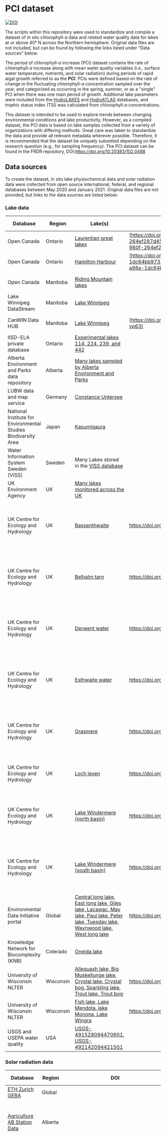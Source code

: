 # PCI dataset

[![DOI](https://zenodo.org/badge/390777007.svg)](https://zenodo.org/badge/latestdoi/390777007)  

The scripts within this repository were used to standardize and compile a dataset of *in situ* chlorophyll-*a* data and related water quality data for lakes at or above 40° N across the Northern hemisphere. Original data files are not included, but can be found by following the links listed under "Data sources" below. 

The period of chlorophyll-*a* increase (PCI) dataset contains the rate of chlorophyll-*a* increase along with  mean water quality variables (i.e., surface water temperature, nutrients, and solar radiation) during periods of rapid algal growth referred to as the _**PCI**_. PCIs were defined based on the rate of change in the fluctuating chlorophyll-*a* concentration sampled over the year, and categorized as occurring in the spring, summer, or as a "single" PCI when there was one main period of growth. Additional lake parameters were included from the [HydroLAKES](https://hydrosheds./page/hydrolakes) and [HydroATLAS](https://hydrosheds.org/page/hydroatlas) databases, and trophic status index (TSI) was calculated from chlorophyll-*a* concentrations.

This dataset is intended to be used to explore trends between changing environmental conditions and lake productivity. However, as a compiled dataset, the PCI data is based on lake samples collected from a variety of organizations with differing methods. Great care was taken to standardize the data and provide all relevant metadata wherever possible. Therefore, it is recommended that the dataset be uniquely subsetted depending on the research question (e.g., for sampling frequency). The PCI dataset can be found in the FRDR repository, DOI:https://doi.org/10.20383/102.0488

 
## Data sources

To create the dataset, *in situ* lake physiochemical data and solar radiation data were collected from open source international, federal, and regional databases between May 2020 and January 2021. Original data files are not provided, but links to the data sources are listed below:
 
### Lake data 
 | Database                                                         | Region    | Lake(s)                                                                                                                                                                                                                                                                                                                                                  | DOI                                                                                            | Data licence                                                                                                       | Citation                                                                                                                                                                                                                                                                                                                                                                                                                                                                                                                                       |
|------------------------------------------------------------------|-----------|----------------------------------------------------------------------------------------------------------------------------------------------------------------------------------------------------------------------------------------------------------------------------------------------------------------------------------------------------------|------------------------------------------------------------------------------------------------|--------------------------------------------------------------------------------------------------------------------|------------------------------------------------------------------------------------------------------------------------------------------------------------------------------------------------------------------------------------------------------------------------------------------------------------------------------------------------------------------------------------------------------------------------------------------------------------------------------------------------------------------------------------------------|
| Open Canada                                                      | Ontario   | [Laurentian great lakes](https://open.canada.ca/data/en/dataset/cfdafa0c-a644-47cc-ad54-460304facf2e)                                                                                                                                                                                                                                                    | [https://doi.org/10.18164/495eb10d-d423-432a-980f-264ef287d45b](https://doi.org/10.18164/495eb10d-d423-432a-980f-264ef287d45b) | [Open Government Licence](https://open.canada.ca/en/open-government-licence-canada)                                |                                                                                                                                                                                                                                                                                                                                                                                                                                                                                                                                                |
| Open Canada                                                      | Ontario   | [Hamilton Harbour](https://open.canada.ca/data/en/dataset/c50e3bb8-97f5-48be-a910-a8a7b59f85ff)                                                                                                                                                                                                                                                          | [https://doi.org/10.18164/05c4fa07-2a1e-46fa-a98a-1dc64bb97326](https://doi.org/10.18164/05c4fa07-2a1e-46fa-a98a-1dc64bb97326) | [Open Government Licence](https://open.canada.ca/en/open-government-licence-canada)                                |                                                                                                                                                                                                                                                                                                                                                                                                                                                                                                                                                |
| Open Canada                                                      | Manitoba  | [Riding Mountain lakes](https://open.canada.ca/data/en/dataset/2a55313f-26fc-4872-9a57-2a7bf2a4cc38)                                                                                                                                                                                                                                                     |                                                                                                | [Open Government Licence](https://open.canada.ca/en/open-government-licence-canada)                                |                                                                                                                                                                                                                                                                                                                                                                                                                                                                                                                                                |
| Lake Winnipeg DataStream                                         | Manitoba  | [Lake Winnipeg](https://lakewinnipegdatastream.ca/explore/#/dataset/d9f476e5-a80b-4499-9c94-e61d8b83dba3/?ref=search&characteristic_media=undefined&characteristic_characteristic_name=Chlorophyll%20a&characteristic_method_speciation=undefined&characteristic_sample_fraction=undefined&characteristic_field=undefined&characteristic_unit=undefined) |                                                                                                | [Open Government Licence](https://open.canada.ca/en/open-government-licence-canada)                                |                                                                                                                                                                                                                                                                                                                                                                                                                                                                                                                                                |
| CanWIN Data HUB                                                  | Manitoba  | [Lake Winnipeg](http://lwbin-datahub.ad.umanitoba.ca/dataset/lwpg-namao-chem/resource/931532fe-1785-4a9f-a857-f5d6ddab43e9?view_id=61484de8-2fe6-46df-abd3-37ac9ca9f4f1)                                                                                                                                                                                 | [https://doi.org/10.5203/ywqt-vp63](https://doi.org/10.5203/ywqt-vp63)                                                         | [Open Data](https://opendefinition.org/od/2.1/en/)                                                                 | Herbert, C., Stainton, T. (2019). CanWIN Lake Winnipeg to Lake Winnipeg Datastream Conversion, Version 1.0, *Centre for Earth Observation Science*. Winnipeg, MB: University of Manitoba                                                                                                                                                                                                                                                                                                                                                       |
| IISD-ELA private database                                        | Ontario   | [Experimental lakes 114, 224, 239, and 442](https://www.iisd.org/ela/science-data/our-data/data-requests/)                                                                                                                                                                                                                                               |                                                                                                | [Terms and conditions](https://www.iisd.org/ela/wp-content/uploads/2019/07/iisd-ela-data-terms-and-conditions.pdf) |                                                                                                                                                                                                                                                                                                                                                                                                                                                                                                                                                |
| Alberta Environment and Parks data   repository                  | Alberta   | [Many lakes sampled by Alberta Environment and Parks](http://environment.alberta.ca/apps/EdwReportViewer/LakeWaterQuality.aspx)                                                                                                                                                                                                                          |                                                                                                | [Open Government Licence](https://open.canada.ca/en/open-government-licence-canada)                                |                                                                                                                                                                                                                                                                                                                                                                                                                                                                                                                                                |
| LUBW data and map service                                        | Germany   | [Constance Untersee](https://udo.lubw.baden-wuerttemberg.de/public/index.xhtml)                                                                                                                                                                                                                                                                          |                                                                                                | [User agreement](https://www.lubw.baden-wuerttemberg.de/umweltinformationssystem/nutzungsvereinbarung)             |                                                                                                                                                                                                                                                                                                                                                                                                                                                                                                                                                |
| National Institute for Environmental Studies Biodiversity Area | Japan     | [Kasumigaura](http://db.cger.nies.go.jp/gem/inter/GEMS/database/kasumi/contents/datalist.html)                                                                                                                                                                                                                                                           |                                                                                                | [Terms of use](https://db.cger.nies.go.jp/gem/inter/GEMS/database/kasumi/contents/terms.html)                      | National Institute for Environmental Studies (2016) *Lake Kasumigaura Database*, National Institute for Environmental Studies, Japan. Accessed via https://db.cger.nies.go.jp/gem/moni-e/inter/GEMS/database/kasumi/index.html                                                                                                                                                                                                                                                                                                                 |
| Water Information System Sweden (VISS)                           | Sweden    | Many Lakes stored in the [VISS database](https://viss.lansstyrelsen.se/)                                                                                                                                                                                                                                                                                 |                                                                                                | [CC0 license - free use](https://viss.lansstyrelsen.se/About.aspx?aboutPageID=5)                                   |                                                                                                                                                                                                                                                                                                                                                                                                                                                                                                                                                |
| UK Environment Agency                                            | UK        | [Many lakes monitored across the UK](https://environment.data.gov.uk/water-quality/view/download)                                                                                                                                                                                                                                                        |                                                                                                | [Terms of use](https://support.environment.data.gov.uk/hc/en-gb/articles/360015443132-Terms-and-Conditions)        |                                                                                                                                                                                                                                                                                                                                                                                                                                                                                                                                                |
| UK Centre for Ecology and Hydrology                              | UK        | [Bassenthwaite](https://catalogue.ceh.ac.uk/documents/91d763f2-978d-4891-b3c6-f41d29b45d55)                                                                                                                                                                                                                                                              | https://doi.org/10.5285/91d763f2-978d-4891-b3c6-f41d29b45d55                                   | [Terms of use](https://eidc.ceh.ac.uk/licences/lakesEcology/plain)                                                 | Maberly, S.C.; Carter, H.T.; Clarke, M.A.; De Ville, M.M.; Fletcher, J.M.; James, J.B.; Keenan, P.; Kelly, J.L.; Mackay, E.B.; Parker, J.E.; Patel, M.; Pereira, M.G.; Rhodes, G. ; Tanna, B.; Thackeray, S.J.; Vincent, C.; Feuchtmayr, H. (2017). Surface temperature, surface oxygen, water clarity, water chemistry and phytoplankton chlorophyll a data from Bassenthwaite Lake, 1990 to 2013. *NERC Environmental Information Data Centre*. https://doi.org/10.5285/91d763f2-978d-4891-b3c6-f41d29b45d55                                 |
| UK Centre for Ecology   and Hydrology                            | UK        | [Belhalm tarn](https://doi.org/10.5285/393a5946-8a22-4350-80f3-a60d753beb00)                                                                                                                                                                                                                                                                             | https://doi.org/10.5285/393a5946-8a22-4350-80f3-a60d753beb00                                   | [Terms of use](https://eidc.ceh.ac.uk/licences/lakesEcology/plain)                                                 | Maberly, S.C.; Brierley, B.; Carter, H.T.; Clarke, M.A.; De Ville, M.M.; Fletcher, J.M.; James, J.B.; Keenan, P.; Kelly, J.L.; Mackay, E.B.; Parker, J.E.; Patel, M.; Pereira, M.G.; Rhodes, G.; Tanna, B.; Thackeray, S.J.; Vincent, C.; Feuchtmayr, H. (2017). Surface temperature, surface oxygen, water clarity, water chemistry and phytoplankton chlorophyll a data from Blelham Tarn, 1945 to 2013. *NERC Environmental Information Data Centre*. (Dataset). https://doi.org/10.5285/393a5946-8a22-4350-80f3-a60d753beb00               |
| UK Centre for Ecology and Hydrology                              | UK        | [Derwent water](https://catalogue.ceh.ac.uk/documents/106844ff-7b4c-45c3-8b4c-7cfb4a4b953b)                                                                                                                                                                                                                                                              | https://doi.org/10.5285/106844ff-7b4c-45c3-8b4c-7cfb4a4b953b                                   | [Open Government Licence v3](https://eidc.ceh.ac.uk/licences/OGL/plain)                                            | Maberly, S.C.; Carter, H.T.; Clarke, M.A.; De Ville, M.M.; Fletcher, J.M.; James, J.B.; Keenan, P.; Kelly, J.L.; Mackay, E.B.; Parker, J.E.; Patel, M.; Pereira, M.G.; Rhodes, G. ; Tanna, B.; Thackeray, S.J.; Vincent, C.; Feuchtmayr, H. (2017). Surface temperature, surface oxygen, water clarity, water chemistry and phytoplankton chlorophyll a data from Derwent Water, 1990 to 2013. *NERC Environmental Information Data Centre*. https://doi.org/10.5285/106844ff-7b4c-45c3-8b4c-7cfb4a4b953b                                      |
| UK Centre for Ecology and Hydrology                              | UK        | [Esthwaite water](https://catalogue.ceh.ac.uk/documents/87360d1a-85d9-4a4e-b9ac-e315977a52d3)                                                                                                                                                                                                                                                            | https://doi.org/10.5285/87360d1a-85d9-4a4e-b9ac-e315977a52d3                                   | [Terms of use](https://eidc.ceh.ac.uk/licences/lakesEcology/plain)                                                 | Maberly, S.C.; Brierley, B.; Carter, H.T.; Clarke, M.A.; De Ville, M.M.; Fletcher, J.M.; James, J.B.; Keenan, P.; Kelly, J.L.; Mackay, E.B.; Parker, J.E.; Patel, M.; Pereira, M.G.; Rhodes, G.; Tanna, B.; Thackeray, S.J.; Vincent, C.; Feuchtmayr, H. (2017). Surface temperature, surface oxygen, water clarity, water chemistry and phytoplankton chlorophyll a data from Esthwaite Water, 1945 to 2013. *NERC Environmental Information Data Centre*. https://doi.org/10.5285/87360d1a-85d9-4a4e-b9ac-e315977a52d3                       |
| UK Centre for Ecology and Hydrology                              | UK        | [Grasmere](https://catalogue.ceh.ac.uk/documents/b891c50a-1f77-48b2-9c41-7cc0e8993c50)                                                                                                                                                                                                                                                                   | https://doi.org/10.5285/b891c50a-1f77-48b2-9c41-7cc0e8993c50                                   | [Terms of use](https://eidc.ceh.ac.uk/licences/lakesEcology/plain)                                                 | Maberly, S.C.; Brierley, B.; Carter, H.T.; Clarke, M.A.; De Ville, M.M.; Fletcher, J.M.; James, J.B.; Keenan, P.; Kelly, J.L.; Mackay, E.B.; Parker, J.E.; Patel, M.; Pereira, M.G.; Rhodes, G.; Tanna, B.; Thackeray, S.J.; Vincent, C.; Feuchtmayr, H. (2017). Surface temperature, surface oxygen, water clarity, water chemistry and phytoplankton chlorophyll a data from Grasmere, 1968 to 2013. *NERC Environmental Information Data Centre*. https://doi.org/10.5285/b891c50a-1f77-48b2-9c41-7cc0e8993c50                              |
| UK Centre for Ecology and Hydrology                              | UK        | [Loch leven](https://catalogue.ceh.ac.uk/documents/2969776d-0b59-4435-a746-da50b8fd62a3)                                                                                                                                                                                                                                                                 | https://doi.org/10.5285/2969776d-0b59-4435-a746-da50b8fd62a3                                   | [Open Government Licence v3](https://eidc.ceh.ac.uk/licences/OGL/plain)                                            | Dudley, B. J.; May, L.; Spears, B. M.; Kirika, A. (2013). Loch Leven long-term monitoring data: phosphorus, silica and chlorophyll concentrations, water clarity and temperature, 1985-2007. NERC Environmental Information Data Centre. https://doi.org/10.5285/2969776d-0b59-4435-a746-da50b8fd62a3                                                                                                                                                                                                                                          |
| UK Centre for Ecology and Hydrology                              | UK        | [Lake Windermere (north basin)](https://catalogue.ceh.ac.uk/documents/f385b60a-2a6b-432e-aadd-a9690415a0ca)                                                                                                                                                                                                                                              | https://doi.org/10.5285/f385b60a-2a6b-432e-aadd-a9690415a0ca                                   | [Terms of use](https://eidc.ceh.ac.uk/licences/lakesEcology/plain)                                                 | Maberly, S.C.; Brierley, B.; Carter, H.T.; Clarke, M.A.; De Ville, M.M.; Fletcher, J.M.; James, J.B.; Keenan, P.; Kelly, J.L.; Mackay, E.B.; Parker, J.E.; Patel, M.; Pereira, M.G.; Rhodes, G.; Tanna, B.; Thackeray, S.J.; Vincent, C.J.; Feuchtmayr, H. (2017). Surface temperature, surface oxygen, water clarity, water chemistry and phytoplankton chlorophyll a data from Windermere North Basin, 1945 to 2013. *NERC Environmental Information Data Centre*. https://doi.org/10.5285/f385b60a-2a6b-432e-aadd-a9690415a0ca              |
| UK Centre for Ecology and Hydrology                              | UK        | [Lake Windermere (south basin)](https://catalogue.ceh.ac.uk/documents/e3c4d368-215d-49b2-8e12-74c99c4c3a9d)                                                                                                                                                                                                                                              | https://doi.org/10.5285/e3c4d368-215d-49b2-8e12-74c99c4c3a9d                                   | [Terms of use](https://eidc.ceh.ac.uk/licences/lakesEcology/plain)                                                 | Maberly, S.C.; Brierley, B.; Carter, H.T.; Clarke, M.A.; De Ville, M.M.; Fletcher, J.M.; James, J.B.; Keenan, P.;   Kelly, J.L.; Mackay, E.B.; Parker, J.E.; Patel, M.; Pereira, M.G.; Rhodes, G.; Tanna, B.; Thackeray, S.J.; Vincent, C.J.; Feuchtmayr, H. (2017). Surface temperature, surface oxygen, water clarity, water chemistry and phytoplankton chlorophyll a data from Windermere South Basin, 1945 to 2013. *NERC Environmental Information Data Centre*. (Dataset). https://doi.org/10.5285/e3c4d368-215d-49b2-8e12-74c99c4c3a9d |
| Environmental Data Initiative portal                             | Global    | [Central long lake, East long lake, Giles lake, Lacawac, May lake, Paul lake, Peter lake, Tuesday lake, Waynwood lake, West long lake](https://portal.edirepository.org/nis/mapbrowse?packageid=knb-lter-ntl.354.4)                                                                                                                                      | https://doi.org/10.6073/pasta/6a658526e313dbcecbc0331a1f343c01                                 | [Creative Commons license CC-BY 4.0](https://creativecommons.org/licenses/by/4.0/)                                 |                                                                                                                                                                                                                                                                                                                                                                                                                                                                                                                                                |
| Knowledge Network for Biocomplexity   (KNB)                      | Colerado  | [Oneida lake](https://knb.ecoinformatics.org/view/kgordon.35.96)                                                                                                                                                                                                                                                                                        |                                                                                                | [Open Data Commons Attribution License](http://www.opendatacommons.org/licenses/by/1.0/)                           | Lars G. Rudstam. Limnological data and depth profile from Oneida Lake, New York, 1975 to present. *Knowledge Network for Biocomplexity*. kgordon.35.96.                                                                                                                                                                                                                                                                                                                                                                                        |
| University of Wisconsin NLTER                                    | Wisconsin | [Allequash lake, Big Muskellunge lake, Crystal lake, Crystal bog, Sparkling lake, Trout lake, Trout bog](https://lter.limnology.wisc.edu/node/55078)                                                                                                                                                                                                     | https://doi.org/10.6073/pasta/6c8ee65f6876a7274bfe7714ae7c3a70                                 | [Data use agreement](https://lter.limnology.wisc.edu/about/ntl-lter-data-access-policy)                            | N. Lead PI, J. Magnuson, S. Carpenter, and E. Stanley. 2019. North Temperate Lakes LTER: Chlorophyll - Trout Lake Area 1981 - current ver 30. *Environmental Data Initiative*. https://doi.org/10.6073/pasta/6c8ee65f6876a7274bfe7714ae7c3a70.                                                                                                                                                                                                                                                                                                 |
| University of Wisconsin NLTER                                    | Wisconsin | [Fish lake, Lake Mendota, lake Monona, Lake Wingra](https://lter.limnology.wisc.edu/dataset/north-temperate-lakes-lter-chlorophyll-madison-lakes-area-1995-current)                                                                                                                                                                                      | https://doi.org/10.6073/pasta/f28e278afc34f1b7bd4f3cdc02b733a2                                 | [Data use agreement](https://lter.limnology.wisc.edu/about/ntl-lter-data-access-policy)                            | N. Lead PI, J. Magnuson, S. Carpenter, and E. Stanley. 2019. North Temperate Lakes LTER: Chlorophyll - Madison Lakes Area 1995 - current ver 27. *Environmental Data Initiative*. https://doi.org/10.6073/pasta/f28e278afc34f1b7bd4f3cdc02b733a2.                                                                                                                                                                                                                                                                                              |
| USGS and USEPA water quality                                     | USA       | [USGS-491528094470601, USGS-492142094421501](https://www.waterqualitydata.us)                                                                                                                                                                                                                                                                            |                                                                                                | [User guide](https://www.waterqualitydata.us/portal_userguide/)                                                    |                                                                                                                                                                                                                                                                                                                                                                                                                                                                                                                                                |
### Solar radiation data
| Database                                                                                    | Region  | DOI                                       | Data licence                                                                                                       | Citation                                                                                                                                                                                                                                                                                                                                                                                                                                                                                                                                                                                                                                                                                    |
|---------------------------------------------------------------------------------------------|---------|-------------------------------------------|--------------------------------------------------------------------------------------------------------------------|---------------------------------------------------------------------------------------------------------------------------------------------------------------------------------------------------------------------------------------------------------------------------------------------------------------------------------------------------------------------------------------------------------------------------------------------------------------------------------------------------------------------------------------------------------------------------------------------------------------------------------------------------------------------------------------------|
| [ETH Zurich GEBA](https://geba.ethz.ch)                                                     | Global  |                                           | [Data availability](https://geba.ethz.ch/data-retrieval/data-formats.html)                                         |                                                                                                                                                                                                                                                                                                                                                                                                                                                                                                                                                                                                                                                                                             |
| [Agriculture AB Station Data](https://agriculture.alberta.ca/acis/weather-data-viewer.jsp)  | Alberta |                                           | [Terms of use](https://agriculture.alberta.ca/acis/data-disclaimer.jsp)                                            | Data provided by Alberta Agriculture and Forestry, Alberta ClimateInformation Service (ACIS) https://acis.alberta.ca (August 2020)                                                                                                                                                                                                                                                                                                                                                                                                                                                                                                                                                          |
| [Baseline Solar Radiation Network](https://bsrn.awi.de/)                                    | Global  | https://doi.org/10.1594/PANGAEA.880000    | [Creative Commons license CC-BY 4.0](https://creativecommons.org/licenses/by/4.0/)                                 | Driemel, A., Augustine, J., Behrens, K., Colle, S., Cox, C., Cuevas-Agulló, E., Denn, F. M., Duprat, T., Fukuda, M., Grobe, H., Haeffelin, M., Hodges, G., Hyett, N., Ijima, O., Kallis, A., Knap, W., Kustov, V., Long, C. N., Longenecker, D., Lupi, A., Maturilli, M., Mimouni, M., Ntsangwane, L., Ogihara, H., Olano, X., Olefs, M., Omori, M., Passamani, L., Pereira, E. B., Schmithüsen, H., Schumacher, S., Sieger, R., Tamlyn, J., Vogt, R., Vuilleumier, L., Xia, X., Ohmura, A., and König-Langlo, G.: Baseline Surface Radiation Network (BSRN): structure and data description (1992–2017), *Earth Systems Science Data*, 10, 1491-1501, doi:10.5194/essd-10-1491-2018, 2018. |
| Environment and Climate Change Canada (ECCC)                                                | Canada  | Source: direct   communication  with ECCC | [Open Government Licence](https://open.canada.ca/en/open-government-licence-canada)                                |                                                                                                                                                                                                                                                                                                                                                                                                                                                                                                                                                                                                                                                                                             |
| [IISD-ELA private database](https://www.iisd.org/ela/science-data/our-data/data-requests/) | Ontario |                                           | [Terms and conditions](https://www.iisd.org/ela/wp-content/uploads/2019/07/iisd-ela-data-terms-and-conditions.pdf) |                                                                                                                                                                                                                                                                                                                                                                                                                                                                                                                                                                                                                                                                                             |
### Additional parameters:
| Database                                                                                                                                                                                                                     | Description                                                                           |
|------------------------------------------------------------------------------------------------------------------------------------------------------------------------------------------------------------------------------|---------------------------------------------------------------------------------------|
| [Global Multi-resolution Terrain Elevation Data (GMTED2010)](https://www.usgs.gov/core-science-systems/eros/coastal-changes-and-impacts/gmted2010?qt-science_support_page_related_con=0#qt-science_support_page_related_con) | Global digital elevation model used to extract lake and SSR station elevation in QGIS |
| [HydroLAKES](https://hydrosheds.org/page/hydrolakes)                                                                                                                                                                         | Global lake shapefile used to assign lake area, mean depth, and volume                |
| [HydroATLAS](https://hydrosheds.org/page/hydroatlas)                                                                                                                                                                         | Global shapefile for regional attributes, used to assign climate zone to each lake    |

## Methods

PCIs are defined based on the normalized rate of change in chlorophyll-*a* concentration throughout the year after smoothing the annual time series for each lake using the Savitzky-Golay filter [(Savitzky and Golay, 1964)](https://pubs.acs.org/doi/10.1021/ac60214a047) and flagging optima in the smoothed data using the following functions:

* [scipy.signal savgol_filter](https://docs.scipy.org/doc/scipy/reference/generated/scipy.signal.savgol_filter.html) 
* [scipy.signal find_peaks](https://docs.scipy.org/doc/scipy/reference/generated/scipy.signal.find_peaks.html#scipy.signal.find_peaks)

Mean values were calculated for all water quality variables sampled during the growth window and are provided in the [daily_mean.csv]() file.

#### Quality assurance

Data files from varying sources were formatted to have consistent units and column headers; we removed all data recorded as below the instrument detection limit and selected years where samples were collected a minimum of 6 times over the year.

## Software and packages 

All data processing and analyses for this project were implemented using Python (ver. 3.7.6) and QGIS/PYQGIS (ver. 3.14).

##  Repository directory

### Folder 1:  Supplementary data: 
Source files used to generate the PCI dataset
  	   	     
* [lake_name_formatting.csv](https://github.com/hfadams/pci/blob/662c87faba3d5bd954d160357da87cf4741a9d4c/data/supplementary%20_data/lake_name_formatting.csv): conversion of lake names from original sampling location ID to name in the growth window dataset
* [all\_lake\_coords.csv](https://github.com/hfadams/pci/blob/ac46b91a203430bf76440d42d7880bbb072b425e/supplementary_data/all_lake_coordinates.csv): list of coordinates for all lakes in the dataset, used in the PCI calculation scripts. Coordinates were collected from the original data files or searched within the database where possible, otherwise they were estimated based on sampling location name.
  	   	     
### Folder 2: code    
      	
Scripts for formatting data and detecting PCIs

* [pci_functions.py](https://https://github.com/hfadams/pci/blob/main/code/pci_functions.py): all functions used to generate the PCI dataset   	   
* [pci_calculations.py](https://https://github.com/hfadams/pci/blob/main/code/pci_calculations.py): script used to call on the PCI functions
* [ssr\_lakes\_pairing\_qgis.py](https://github.com/hfadams/pci/blob/662c87faba3d5bd954d160357da87cf4741a9d4c/code/ssr_lakes_pairing_qgis.py): pairs lakes and SSR stations using PYQGIS
* [lake\_dem\_extraction.py](https://github.com/hfadams/pci/blob/662c87faba3d5bd954d160357da87cf4741a9d4c/code/lake_dem_extraction.py): uses DEM in PYQGIS to extract lake elevation
* [ssr\_dem\_extraction.py](https://github.com/hfadams/pci/blob/662c87faba3d5bd954d160357da87cf4741a9d4c/code/ssr_dem_extraction.py): uses DEM in PYQGIS to extract SSR station elevation
* [paired\_stations\_ssr\_calcs.py](https://github.com/hfadams/pci/blob/662c87faba3d5bd954d160357da87cf4741a9d4c/code/paired_stations_ssr_calcs.py): calculates mean SSR during the PCI and pre-PCI period

	**subfolder: formatting_data:**

	Code used for initial formatting of raw data files before being read into the *pci_calculations.py* script
	* one python file created for each lake or data source
  	   	   
## Sharing and accessing the data
This project is licensed under the Creative Commons Attribution 4.0 International license, please see [CC BY 4.0](https://creativecommons.org/licenses/by/4.0/) for details.

## Funding
This work was funded by the Lake Futures project within the Global Water Futures (GWF) project supported by the Canada First Research Excellence Fund (CFREF). We would like to thank all the institutions and authors listed in the supplementary information for making their data open source and free to support our work.

## Recommended citation 

Adams, H., Ye, J., Slowinski, S., Persaud, B., Kheyrollah Pour, H., van Cappellen, P. (2021). Rates and timing of chlorophyll-a increases and related environmental variables in global temperate and cold-temperate lakes. DOI:10.20383/102.0488.

## Authors

### Scripts

**Hannah Adams** - *Author* - [LinkedIn](https://www.linkedin.com/in/hannah-adams-624122219/), [GitHub](https://github.com/hfadams), [ORCID iD](https://orcid.org/0000-0003-2647-8021)

**Jane Ye:** - *Co-author* - [LinkedIn](https://www.linkedin.com/in/janeye98/)

### Manuscript

**Hannah Adams** - *Author* - [LinkedIn](https://www.linkedin.com/in/hannah-adams-624122219/), [GitHub](https://github.com/hfadams), [ORCID iD](https://orcid.org/0000-0003-2647-8021)

**Jane Ye:** - *Co-author* - [LinkedIn](https://www.linkedin.com/in/janeye98/)

**Stephanie Slowinski:** -*Co-author* - [LinkedIn](https://www.linkedin.com/in/steph-slowinski/)

**Bhaleka Persaud:** -*Co-author* - [ORCID iD](https://orcid.org/0000-0003-2785-3954)

**Homa Kheyrollah Pour:** -*Principle Investigator* - [Google Scholar](https://scholar.google.ca/citations?hl=en&user=0gMCo6wAAAAJ), [ReSEC lab](https://www.wlu.ca/academics/faculties/faculty-of-science/faculty-profiles/homa-kheyrollah-pour/index.html?ref=academics%2Ffaculties%2Ffaculty-of-arts%2Ffaculty-profiles%2Fhoma-kheyrollah-pour%2Findex.html)

**Philippe Van Cappellen:** -*Principle Investigator*- [Google Scholar](https://scholar.google.ca/citations?user=E0Vw3FwAAAAJ&hl=en), [Ecohydrology Research Group](https://uwaterloo.ca/ecohydrology/people-profiles/philippe-van-cappellen), [ORCID iD](https://orcid.org/0000-0001-5476-082)
